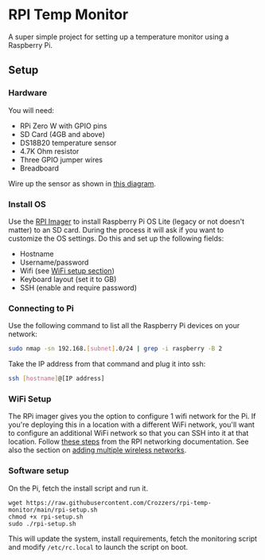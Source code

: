 # RPI Temp Monitor

A super simple project for setting up a temperature monitor using a Raspberry Pi.

## Setup

### Hardware

You will need:
- RPi Zero W with GPIO pins
- SD Card (4GB and above)
- DS18B20 temperature sensor
- 4.7K Ohm resistor
- Three GPIO jumper wires
- Breadboard

Wire up the sensor as shown in [this diagram](https://www.circuitbasics.com/wp-content/uploads/2016/03/Raspberry-Pi-DS18B20.png).

### Install OS

Use the [RPI Imager](https://www.raspberrypi.com/software/) to install Raspberry Pi OS Lite (legacy or not doesn't matter) to an SD card.
During the process it will ask if you want to customize the OS settings. Do this and set up the following fields:
- Hostname
- Username/password
- Wifi (see [WiFi setup section](#wifi-setup))
- Keyboard layout (set it to GB)
- SSH (enable and require password)

### Connecting to Pi

Use the following command to list all the Raspberry Pi devices on your network:
```bash
sudo nmap -sn 192.168.[subnet].0/24 | grep -i raspberry -B 2
```
Take the IP address from that command and plug it into ssh:
```bash
ssh [hostname]@[IP address]
```

### WiFi Setup

The RPi imager gives you the option to configure 1 wifi network for the Pi. If you're deploying this in a location with a different WiFi network,
you'll want to configure an additional WiFi network so that you can SSH into it at that location.
Follow [these steps](https://github.com/Brisso/Raspberry-Pi-Documentation/blob/master/configuration/wireless/wireless-cli.md#adding-the-network-details-to-the-raspberry-pi)
from the RPI networking documentation. See also the section on
[adding multiple wireless networks](https://github.com/Brisso/Raspberry-Pi-Documentation/blob/master/configuration/wireless/wireless-cli.md#adding-multiple-wireless-network-configurations).

### Software setup

On the Pi, fetch the install script and run it.
```
wget https://raw.githubusercontent.com/Crozzers/rpi-temp-monitor/main/rpi-setup.sh
chmod +x rpi-setup.sh
sudo ./rpi-setup.sh
```
This will update the system, install requirements, fetch the monitoring script and modify `/etc/rc.local` to launch the script on boot.
